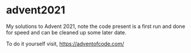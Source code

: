 # advent2021
My solutions to Advent 2021, note the code present is a first run and done for speed and can be cleaned up some later date.

To do it yourself visit, https://adventofcode.com/
